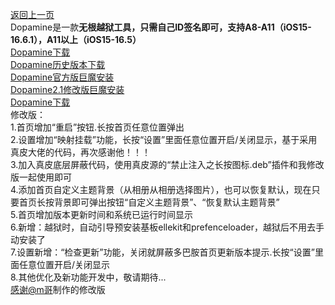 [返回上一页](https://liyu-qi.github.io "喜欢的话就关注李子吧")  
Dopamine是一款**无根越狱工具，只需自己ID签名即可，支持A8-A11（iOS15-16.6.1），A11以上（iOS15-16.5）**  
[Dopamine下载](https://github.com/liyu-qi/Dopamine-jailbreak/releases/download/Dopamine/Dopamine.ipa "喜欢的话就关注李子吧")  
[Dopamine历史版本下载](https://github.com/liyu-qi/Dopamine-jailbreak/releases "喜欢的话就关注李子吧")  
[Dopamine官方版巨魔安装](apple-magnifier://install?url=https://github.com/liyu-qi/Dopamine-jailbreak/releases/download/Dopamine/Dopamine.ipa)  
[Dopamine2.1修改版巨魔安装](apple-magnifier://install?url=https://github.com/liyu-qi/Dopamine-jailbreak/releases/download/untagged-fb3bde44fa29ee2a9b86/Dopamine2.1.m.tipa)  
[Dopamine下载](https://github.com/liyu-qi/Dopamine-jailbreak/blob/main/%E5%A4%9A%E5%B7%B4%E8%83%BA%E4%BF%AE%E6%94%B9%E7%89%88%E6%8C%82%E8%BD%BD%E6%95%99%E7%A8%8B.txt "喜欢的话就关注李子吧")  
修改版：  
1.首页增加“重启”按钮.长按首页任意位置弹出  
2.设置增加“映射挂载”功能，长按“设置”里面任意位置开启/关闭显示，基于采用真皮大佬的代码，再次感谢他！！！  
3.加入真皮底层屏蔽代码，使用真皮源的“禁止注入之长按图标.deb”插件和我修改版一起使用即可  
4.添加首页自定义主题背景（从相册从相册选择图片），也可以恢复默认，现在只要首页长按背景即可弹出按钮“自定义主题背景”、“恢复默认主题背景”  
5.首页增加版本更新时间和系统已运行时间显示  
6.新增：越狱时，自动引导预安装基板ellekit和prefenceloader，越狱后不用去手动安装了  
7.设置新增：“检查更新”功能，关闭就屏蔽多巴胺首页更新版本提示.长按“设置”里面任意位置开启/关闭显示  
8.其他优化及新功能开发中，敬请期待...  
[感谢@m哥](https://github.com/wwg135 "喜欢的话就关注李子吧")制作的修改版  
